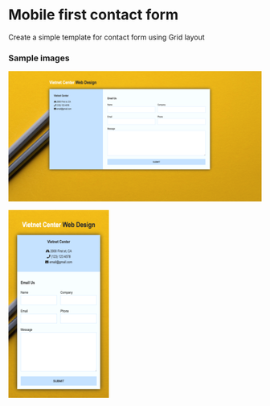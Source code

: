 # Mobile first contact form
Create a simple template for contact form using Grid layout

### Sample images
![Screen shot](https://github.com/nghientai/mobile_first_contact_form/blob/master/images/Screen%20Shot.png)

<img src="/images/mobile.png" width="200">
